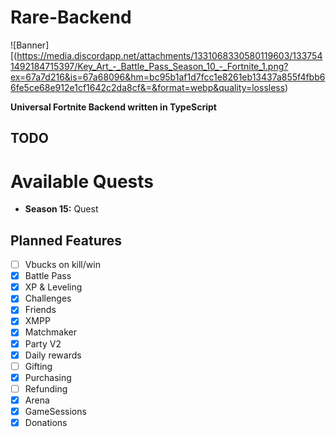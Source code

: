 # Rare-Backend
![Banner][(https://media.discordapp.net/attachments/1331068330580119603/1337541492184715397/Key_Art_-_Battle_Pass_Season_10_-_Fortnite_1.png?ex=67a7d216&is=67a68096&hm=bc95b1af1d7fcc1e8261eb13437a855f4fbb66fe5ce68e912e1cf1642c2da8cf&=&format=webp&quality=lossless)

**Universal Fortnite Backend written in TypeScript**

## TODO

# Available Quests

- **Season 15:** Quest

## Planned Features

- [ ] Vbucks on kill/win
- [x] Battle Pass
- [x] XP & Leveling
- [x] Challenges
- [x] Friends
- [x] XMPP
- [x] Matchmaker
- [x] Party V2
- [x] Daily rewards
- [ ] Gifting
- [x] Purchasing
- [ ] Refunding
- [x] Arena
- [x] GameSessions
- [x] Donations
